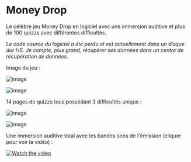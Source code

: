 # Money Drop
Le célèbre jeu Money Drop en logiciel avec une immersion auditive et plus de 100 quizzs avec différentes difficultés.

<i>Le code source du logiciel a été perdu et est actuellement dans un disque dur HS. Je compte, plus grand, récupérer ses données dans un centre de récupération de données.</i>

Image du jeu :

![image](https://user-images.githubusercontent.com/56195432/159185212-377dff59-2744-4675-8cbf-73b67da9204a.png)

![image](https://user-images.githubusercontent.com/56195432/159185205-e49479f3-cd7a-4a3c-ba50-7979cd56e28c.png)

14 pages de quizzs tous possédant 3 difficultés unique :

![image](https://user-images.githubusercontent.com/56195432/159185233-b0d8b9cd-fca9-47dc-8a29-4368c16513e8.png)

![image](https://user-images.githubusercontent.com/56195432/159185240-7f0d0089-261c-4cd7-9956-fc0eb5596f7e.png)

Une immersion auditive total avec les bandes sons de l'émission (cliquer pour voir la vidéo) :


[![Watch the video](https://img.youtube.com/vi/rwKX0O4G3Bg/maxresdefault.jpg)](https://youtu.be/rwKX0O4G3Bg)
